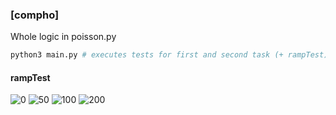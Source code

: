 ### [compho]


Whole logic in poisson.py  

```bash
python3 main.py # executes tests for first and second task (+ rampTest)
```


#### rampTest
![0](https://github.com/kstarzyk/imgpaste/results/ramp_1.png "1 step")
![50](https://github.com/kstarzyk/imgpaste/results/ramp_50.png "50 steps")
![100](https://github.com/kstarzyk/imgpaste/results/ramp_100.png "100 steps")
![200](https://github.com/kstarzyk/imgpaste/results/ramp_200.png "200 steps")

